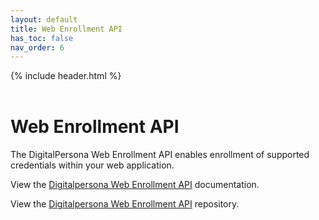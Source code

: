 ```yaml
---
layout: default
title: Web Enrollment API
has_toc: false
nav_order: 6
---
```


{% include header.html %}  
<BR>

# Web Enrollment API  

The DigitalPersona Web Enrollment API enables enrollment of supported credentials within your web application.

View the [Digitalpersona Web Enrollment API](https://hidglobal.github.io/digitalpersona-enrollment/) documentation.

View the [Digitalpersona Web Enrollment API](https://github.com/hidglobal/digitalpersona-enrollment/) repository.
